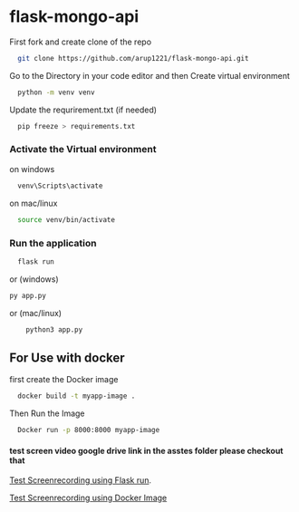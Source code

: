 # flask-mongo-api
<p>First fork and  create clone of the repo</p>

```bash
  git clone https://github.com/arup1221/flask-mongo-api.git
```
<p>Go to the Directory in your code editor and then Create virtual environment</p>

```bash
  python -m venv venv
```
<p>Update the requrirement.txt (if needed)</p>

```bash
  pip freeze > requirements.txt
```
### Activate the Virtual environment

on windows
```bash
  venv\Scripts\activate
```
on mac/linux
```bash
  source venv/bin/activate
```

### <p>Run the application</p>

```bash
  flask run
```
or (windows) 
```bash
py app.py
```
or (mac/linux)
```bash
    python3 app.py
```
## For Use with docker
<p>first create the Docker image </p>

```bash
  docker build -t myapp-image .
```

<p>Then Run the Image</p>

```bash
  Docker run -p 8000:8000 myapp-image
```
#### test screen video google drive link in the asstes folder please checkout that
[Test Screenrecording using Flask run](https://drive.google.com/drive/u/0/folders/1i_pL75t4Q5WeShWQKS6t199Z82iIHWMK).

[Test Screenrecording using Docker Image](https://drive.google.com/drive/u/0/folders/19gWHtjfV-7jR26H5pQqPNj5JI3CGWNzF)

